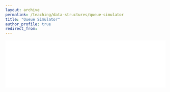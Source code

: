 ```yaml
---
layout: archive
permalink: /teaching/data-structures/queue-simulator
title: "Queue Simulator"
author_profile: true
redirect_from: 
---
```


<iframe id="dynamic-iframe" src="../../../files/data_structures/slides/Bolum_05_Kuyruk.html" width="100%" style="border: none;"></iframe>

<script>
  const iframe = document.getElementById('dynamic-iframe');
  iframe.onload = () => {
    iframe.style.height = iframe.contentWindow.document.body.scrollHeight + 'px';
  };
</script>
